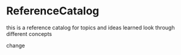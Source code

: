 # ReferenceCatalog




this is a reference catalog for topics and ideas learned
look through different concepts





change 


